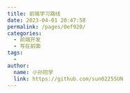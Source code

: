 ```yaml
---
title: 前端学习路线
date: 2023-04-01 20:47:58
permalink: /pages/0ef920/
categories:
  - 前端开发
  - 写在前面
tags:
  - 
author: 
  name: 小孙同学
  link: https://github.com/sun0225SUN
---
```

